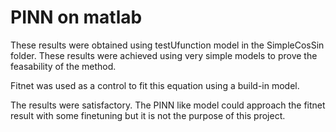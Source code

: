# PINN on matlab

These results were obtained using testUfunction model in the SimpleCosSin folder. These results were achieved using very simple models to prove the feasability of the method.


Fitnet was used as a control to fit this equation using a build-in model.

The results were satisfactory. The PINN like model could approach the fitnet result with some finetuning but it is not the purpose of this project.